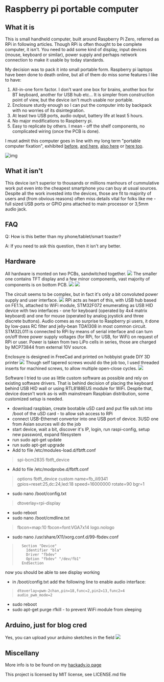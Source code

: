# Raspberry pi portable computer #

## What it is ##
This is small handheld computer, built around Raspberry Pi Zero, referred as RPi in following articles. Though RPi is often thought to be complete computer, it isn't. You need to add some kind of display, input devices (mouse, keyboard or similar), power supply and perhaps network connection to make it usable by today standards.

My decision was to pack it into small portable form. Raspberry pi laptops have been done to death online, but all of them do miss some features I like to have:

1. All-in-one form factor. I don't want one box for brains, another box for BT keyboard, another for USB hub etc... It is simpler from construction point of view, but the device isn't much usable nor portable.
2. Enclosure sturdy enough so I can put the computer into by backpack with no worries of its disintegration. 
3. At least two USB ports, audio output, battery life at least 5 hours.
4. No major modifications to Raspberry pi. 
5. Easy to replicate by others. I mean - off the shelf components, no complicated wiring (once the PCB is done).

I must admit this computer goes in line with my long term "portable computer fixation", exhibited [before](https://hackaday.io/project/18445-brainfcktor), [and here](https://hackaday.io/project/3511-pavapro-portable-avr-programmer), [also here](https://hackaday.io/project/1757-pp04-camel-computer) or [here too](https://hackaday.io/project/643-minibsd-laptop-computer).

![img](https://user-images.githubusercontent.com/6984904/28559091-5760ec50-7115-11e7-964d-dd828cae46ee.jpg)

## What it isn't ##
This device isn't superior to thousands or millions manhours of cummulative work put even into the cheapest smartphone you can buy at usual sources. Despite all the work invested into the devices, those are fit to majority of users and (from obvious reasons) often miss details vital for folks like me - full sized USB ports or GPIO pins attached to main processor or 3,5mm audio jack.

## FAQ ##
Q: How is this better than my phone/tablet/smart toaster?

A: If you need to ask this question, then it isn't any better.


## Hardware ##
All hardware is monted on two PCBs, sandwitched together.
![](https://user-images.githubusercontent.com/6984904/28559104-65e447d6-7115-11e7-9785-cfcf32f72e6f.jpg)
The smaller one contains TFT display and a few minor components, vast majority of components is on bottom PCB.
![](https://user-images.githubusercontent.com/6984904/28560415-db543558-711a-11e7-89ea-09debd7a2657.jpg)
![](https://user-images.githubusercontent.com/6984904/28560511-3c21baea-711b-11e7-9aa6-b7a6d7a1d1fd.jpg)

The circuit seems to be complex, but in fact it's only a bit convoluted power supply and user interface. 
![](https://user-images.githubusercontent.com/6984904/28559120-721b9266-7115-11e7-970a-dac326c9414f.jpg)
RPi acts as heart of this, with USB hub based on FE1.1s, attached to WiFi module, STM32F072 enumerating as USB HID device with two interfaces - one for keyboard (operated by 4x4 matrix keyboard) and one for mouse (operated by analog joystick and three discrete buttons). Audio comes as no surprise to Raspberry pi users, it done by low-pass RC filter and jelly-bean TDA1308 in most common circuit. STM32L011 is connected to RPi by means of serial interface and can turn on/off three power supply voltages (for RPi, for USB, for WiFi) on request of RPi or user. Power is taken from two LiPo cells in series, those are charged by MCP73844 from external 10V source.

Enclosure is designed in FreeCad and printed on hobbyist grade DIY 3D printer
![](https://user-images.githubusercontent.com/6984904/28561092-531d4ffa-711d-11e7-849d-5dffa5ec66ea.png)
Though self tapered screws would do the job too, I used threaded inserts for machined screws, to allow multiple open-close cycles.
![](https://user-images.githubusercontent.com/6984904/28559113-6b6970be-7115-11e7-8d54-e261784134b3.jpg)

Software
I tried to use as little custom software as possible and rely on existing software drivers. That is behind decision of placing the keyboard behind USB HID wall or using RTL8188EUS module for WiFi. Despite that, device doesn't work as-is with mainstream Raspbian distribution, some customized setup is needed.

* download raspbian, create bootable uSD card and put file ssh.txt into /boot of the uSD card - to allow ssh access to RPi
* connect USB-Ethernet convertor into one USB port of device. 3USD one from Asian sources will do the job
* start device, wait a bit, discover it's IP, login, run raspi-config, setup new password, expand filesystem
* run sudo apt-get update
* run sudo apt-get upgrade
* Add to file /etc/modules-load.d/fbtft.conf
> 	spi-bcm2835
> 	fbtft_device

* Add to file /etc/modprobe.d/fbtft.conf
> 	options fbtft_device custom name=fb_ili9341 gpios=reset:25,dc:24,led:18 speed=16000000 rotate=90 bgr=1


* sudo nano /boot/config.txt
> 	dtoverlay=rpi-display

* sudo reboot
*	sudo nano /boot/cmdline.txt
	
> 	fbcon=map:10 fbcon=font:VGA7x14 logo.nologo

*	sudo nano /usr/share/X11/xorg.conf.d/99-fbdev.conf
> 		Section "Device"
> 		  Identifier "bla"
> 		  Driver "fbdev"
> 		  Option "fbdev" "/dev/fb1"
> 		EndSection
 		
 now you should be able to see display working

* in /boot/config.txt add the following line to enable audio interface:
>     dtoverlay=pwm-2chan,pin=18,func=2,pin2=13,func2=4
>     audio_pwm_mode=2
	
* sudo reboot
* sudo apt-get purge rfkill - to prevent WiFi module from sleeping

## Arduino, just for blog cred ##
Yes, you can upload your arduino sketches in the field
![](https://user-images.githubusercontent.com/6984904/28559114-6ddcd480-7115-11e7-9c49-3d7f19a29f4a.jpg)

## Miscellany ##
More info is to be found on my [hackady.io page](https://hackaday.io/project/19437-raspberry-pi-zero-handheld-computer)

This project is licensed by MIT license, see LICENSE.md file
